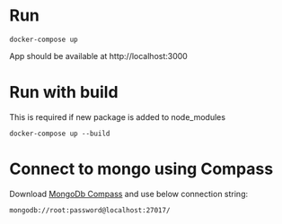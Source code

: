 # Run

```
docker-compose up
```

App should be available at http://localhost:3000

# Run with build

This is required if new package is added to node_modules

```
docker-compose up --build
```

# Connect to mongo using Compass

Download [MongoDb Compass](https://www.mongodb.com/try/download/compass) and use below connection string:

```
mongodb://root:password@localhost:27017/
```

